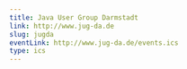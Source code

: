 ```yaml
---
title: Java User Group Darmstadt
link: http://www.jug-da.de
slug: jugda
eventLink: http://www.jug-da.de/events.ics
type: ics
---
```

